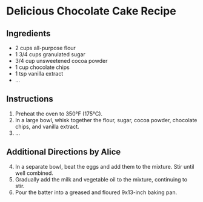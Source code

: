 # Delicious Chocolate Cake Recipe

## Ingredients

-   2 cups all-purpose flour
-   1 3/4 cups granulated sugar
-   3/4 cup unsweetened cocoa powder
-   1 cup chocolate chips
-   1 tsp vanilla extract
-   ...

## Instructions

1. Preheat the oven to 350°F (175°C).
2. In a large bowl, whisk together the flour, sugar, cocoa powder, chocolate chips, and vanilla extract.
3. ...

## Additional Directions by Alice

4. In a separate bowl, beat the eggs and add them to the mixture. Stir until well combined.
5. Gradually add the milk and vegetable oil to the mixture, continuing to stir.
6. Pour the batter into a greased and floured 9x13-inch baking pan.
